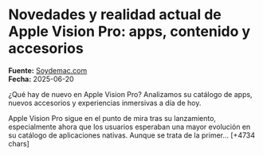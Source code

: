 # Novedades y realidad actual de Apple Vision Pro: apps, contenido y accesorios

**Fuente:** [Soydemac.com](https://www.soydemac.com/novedades-y-realidad-actual-de-apple-vision-pro-apps-contenido-y-accesorios/)  
**Fecha:** 2025-06-20

¿Qué hay de nuevo en Apple Vision Pro? Analizamos su catálogo de apps, nuevos accesorios y experiencias inmersivas a día de hoy.

Apple Vision Pro sigue en el punto de mira tras su lanzamiento, especialmente ahora que los usuarios esperaban una mayor evolución en su catálogo de aplicaciones nativas. Aunque se trata de la primer… [+4734 chars]
